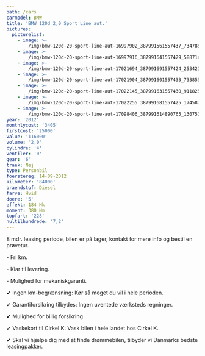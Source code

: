 ```yaml
---
path: /cars
carmodel: BMW
title: 'BMW 120d 2,0 Sport Line aut.'
pictures:
  picturelist:
    - image: >-
        /img/bmw-120d-20-sport-line-aut-16997902_387991561557437_7347857504659259051_n.jpg
    - image: >-
        /img/bmw-120d-20-sport-line-aut-16997916_387991641557429_588714766483908079_n.jpg
    - image: >-
        /img/bmw-120d-20-sport-line-aut-17021694_387991691557424_2534218375592081846_n.jpg
    - image: >-
        /img/bmw-120d-20-sport-line-aut-17021904_387991601557433_7338551249683368474_n.jpg
    - image: >-
        /img/bmw-120d-20-sport-line-aut-17022145_387991631557430_9118252897495664174_n.jpg
    - image: >-
        /img/bmw-120d-20-sport-line-aut-17022255_387991681557425_1745874168908861017_n.jpg
    - image: >-
        /img/bmw-120d-20-sport-line-aut-17098406_387991614890765_1307572568620579490_n.jpg
year: '2012'
monthlycost: '3405'
firstcost: '25000'
value: '116000'
volume: '2,0'
cylindre: '4'
ventiler: '0'
gear: '6'
traek: Nej
type: Personbil
foerstereg: 14-09-2012
kilometer: '84000'
braendstof: Diesel
farve: Hvid
doere: '5'
effekt: 184 Hk
moment: 380 Nm
topfart: '228'
nultilhundrede: '7,2'
---
```

8 mdr. leasing periode, bilen er på lager, kontakt for mere info og bestil en prøvetur.



\- Fri km. 

\- Klar til levering.

\- Mulighed for mekaniskgaranti.

 ✔ Ingen km-begrænsning: Kør så meget du vil i hele perioden.

 ✔ Garantiforsikring tilbydes: Ingen uventede værksteds regninger.

 ✔ Mulighed for billig forsikring 

 ✔ Vaskekort til Cirkel K: Vask bilen i hele landet hos Cirkel K.

 ✔ Skal vi hjælpe dig med at finde drømmebilen, tilbyder vi Danmarks bedste leasingpakker.
